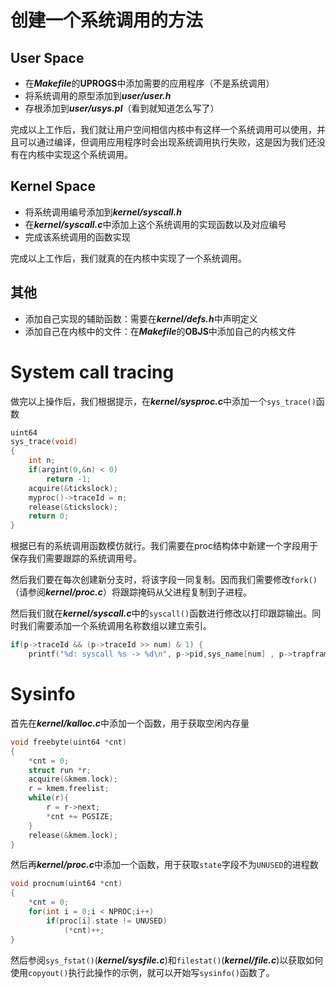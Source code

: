 # 创建一个系统调用的方法
## User Space
- 在***Makefile***的**UPROGS**中添加需要的应用程序（不是系统调用）
- 将系统调用的原型添加到***user/user.h***
- 存根添加到***user/usys.pl***（看到就知道怎么写了）

完成以上工作后，我们就让用户空间相信内核中有这样一个系统调用可以使用，并且可以通过编译，但调用应用程序时会出现系统调用执行失败，这是因为我们还没有在内核中实现这个系统调用。
## Kernel Space
- 将系统调用编号添加到***kernel/syscall.h***
- 在***kernel/syscall.c***中添加上这个系统调用的实现函数以及对应编号
- 完成该系统调用的函数实现

完成以上工作后，我们就真的在内核中实现了一个系统调用。
## 其他
- 添加自己实现的辅助函数：需要在***kernel/defs.h***中声明定义
- 添加自己在内核中的文件：在***Makefile***的**OBJS**中添加自己的内核文件
# System call tracing
做完以上操作后，我们根据提示，在***kernel/sysproc.c***中添加一个`sys_trace()`函数

```C
uint64
sys_trace(void)
{
    int n;
    if(argint(0,&n) < 0)
        return -1;
    acquire(&tickslock);
    myproc()->traceId = n;
    release(&tickslock);
    return 0;
}
```

根据已有的系统调用函数模仿就行。我们需要在proc结构体中新建一个字段用于保存我们需要跟踪的系统调用号。

然后我们要在每次创建新分支时，将该字段一同复制。因而我们需要修改`fork()`（请参阅***kernel/proc.c***）将跟踪掩码从父进程复制到子进程。

然后我们就在***kernel/syscall.c***中的`syscall()`函数进行修改以打印跟踪输出。同时我们需要添加一个系统调用名称数组以建立索引。

```C
if(p->traceId && (p->traceId >> num) & 1) {
    printf("%d: syscall %s -> %d\n", p->pid,sys_name[num] , p->trapframe->a0);
```

# Sysinfo
首先在***kernel/kalloc.c***中添加一个函数，用于获取空闲内存量

```C
void freebyte(uint64 *cnt)
{
    *cnt = 0;
    struct run *r;
    acquire(&kmem.lock);
    r = kmem.freelist;
    while(r){
        r = r->next;
        *cnt += PGSIZE;
    }
    release(&kmem.lock);
}
```

然后再***kernel/proc.c***中添加一个函数，用于获取`state`字段不为`UNUSED`的进程数

```C
void procnum(uint64 *cnt)
{
    *cnt = 0;
    for(int i = 0;i < NPROC;i++)
        if(proc[i].state != UNUSED)
            (*cnt)++;
}
```

然后参阅`sys_fstat()`(**_kernel/sysfile.c_**)和`filestat()`(**_kernel/file.c_**)以获取如何使用`copyout()`执行此操作的示例，就可以开始写`sysinfo()`函数了。





